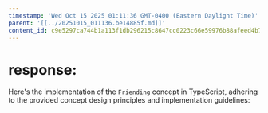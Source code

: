 ```yaml
---
timestamp: 'Wed Oct 15 2025 01:11:36 GMT-0400 (Eastern Daylight Time)'
parent: '[[../20251015_011136.be14885f.md]]'
content_id: c9e5297ca744b1a113f1db296215c8647cc0223c66e59976b88afeed4b71e7e2
---
```


# response:

Here's the implementation of the `Friending` concept in TypeScript, adhering to the provided concept design principles and implementation guidelines:
